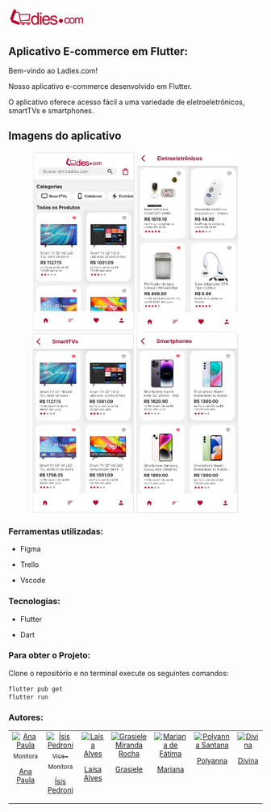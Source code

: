 <div align="star">
  <img src="assets/imagensAplicativo/logo.png" width="150px" />   
</div>

## Aplicativo E-commerce em Flutter:



Bem-vindo ao Ladies.com! 

Nosso aplicativo e-commerce desenvolvido em Flutter.

O aplicativo oferece acesso fácil a uma variedade de eletroeletrônicos, smartTVs e smartphones.



## Imagens do aplicativo
<div align="center">
  <img src="assets/imagensAplicativo/home.jpg" alt="Home" width="201.12" />
  <img src="assets/imagensAplicativo/eletoeletronicos.jpg" alt="eletronicos" width="200" />
  <img src="assets/imagensAplicativo/smattvs.jpg" alt="smarttvs" width="200.20" />
  <img src="assets/imagensAplicativo/smartphones.jpg" alt="smartphones" width="202.99" />
</div>



### Ferramentas utilizadas: 

* Figma

* Trello

* Vscode

  

### Tecnologias: 
* Flutter

* Dart

  

### Para obter o Projeto:
Clone o repositório e no terminal execute os seguintes comandos:
```
flutter pub get
flutter run
```



### Autores:

<table>
  <tbody>
    <tr>
      <td align="center" valign="top">  <a href="https://github.com/anapaulaguimaraes"> <img src="https://avatars.githubusercontent.com/u/88399527?v=4" width="115" alt="Ana Paula"/>
          <br /> <sub>Monitora</sub> <p>Ana Paula</p> </a>
      </td>
	<td align="center" valign="top">  <a href="https://github.com/IsisPedroni"> <img src="https://lh3.googleusercontent.com/a/AAcHTtfOjLexK5MC9yJni8MpkkcQdAwOhzTiHYw4P56g4Me-4eY=s288-c-no" width="115" alt="Ísis Pedroni"/>
          <br /> <sub>Vice-Monitora</sub> <p>Ísis Pedroni</p> </a>
      </td>
	<td align="center" valign="top">  <a href="https://github.com/laisa-alves"> <img src="https://media.licdn.com/dms/image/D4D03AQGmkwbOiv3BOg/profile-displayphoto-shrink_200_200/0/1686140699017?e=1697673600&v=beta&t=BFXBi9x2oyb38BElL9LHju01o2CYwhXev4BlMs-QF-s" width="115" alt="Laísa Alves"/>
          <br /> <p>Laísa Alves</p> </a>
      </td>
	<td align="center" valign="top">  <a href="https://github.com/GrasieleRocha"> <img src="https://avatars.githubusercontent.com/u/104076058?v=4" width="115" alt="Grasiele Miranda Rocha"/>
          <br /> <p>Grasiele</p> </a>
      </td>
	<td align="center" valign="top">  <a href="https://github.com/marianadefatima"> <img src="https://media.licdn.com/dms/image/D4D35AQGYPvjnQxfP8Q/profile-framedphoto-shrink_200_200/0/1685641957133?e=1693839600&v=beta&t=hXchct-r-7oOTqqDbrtprbgz-kE13fmnQbhJrLZM2Jg" width="115" alt="Mariana de Fátima"/>
          <br /> <p>Mariana</p> </a>
      </td>
	    <td align="center" valign="top">  <a href="https://github.com/polysaantana"> <img src="https://avatars.githubusercontent.com/u/138715912?v=4" width="115" alt="Polyanna Santana"/>
          <br /> <p>Polyanna</p> </a>
      </td>
	<td align="center" valign="top">  <a href="https://github.com/divina37"> <img src="https://avatars.githubusercontent.com/u/130809132?v=4" width="115" alt="Divina"/>
          <br /> <p>Divina</p> </a>
      </td>
    </tr>
  </tbody>
</table>
